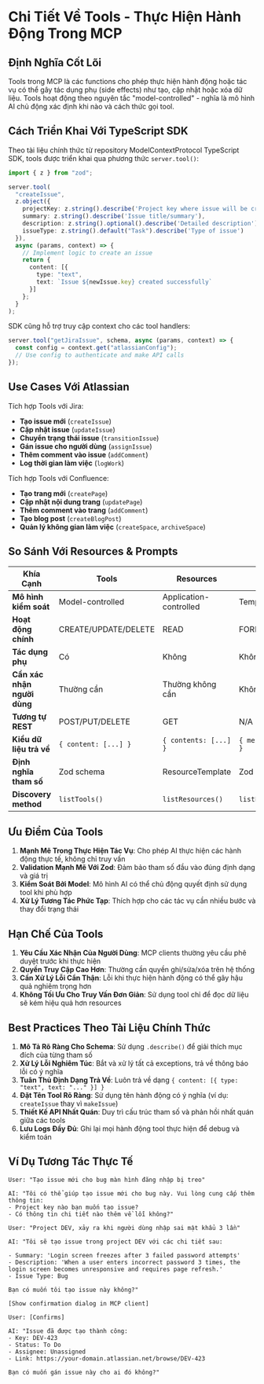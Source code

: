 # Chi Tiết Về Tools - Thực Hiện Hành Động Trong MCP

## Định Nghĩa Cốt Lõi

Tools trong MCP là các functions cho phép thực hiện hành động hoặc tác vụ có thể gây tác dụng phụ (side effects) như tạo, cập nhật hoặc xóa dữ liệu. Tools hoạt động theo nguyên tắc "model-controlled" - nghĩa là mô hình AI chủ động xác định khi nào và cách thức gọi tool.

## Cách Triển Khai Với TypeScript SDK

Theo tài liệu chính thức từ repository ModelContextProtocol TypeScript SDK, tools được triển khai qua phương thức `server.tool()`:

```typescript
import { z } from "zod";

server.tool(
  "createIssue", 
  z.object({ 
    projectKey: z.string().describe('Project key where issue will be created'),
    summary: z.string().describe('Issue title/summary'),
    description: z.string().optional().describe('Detailed description'),
    issueType: z.string().default("Task").describe('Type of issue')
  }), 
  async (params, context) => {
    // Implement logic to create an issue
    return { 
      content: [{ 
        type: "text", 
        text: `Issue ${newIssue.key} created successfully` 
      }]
    };
  }
);
```

SDK cũng hỗ trợ truy cập context cho các tool handlers:

```typescript
server.tool("getJiraIssue", schema, async (params, context) => {
  const config = context.get("atlassianConfig");
  // Use config to authenticate and make API calls
});
```

## Use Cases Với Atlassian

Tích hợp Tools với Jira:
- **Tạo issue mới** (`createIssue`)
- **Cập nhật issue** (`updateIssue`)
- **Chuyển trạng thái issue** (`transitionIssue`)
- **Gán issue cho người dùng** (`assignIssue`)
- **Thêm comment vào issue** (`addComment`)
- **Log thời gian làm việc** (`logWork`)

Tích hợp Tools với Confluence:
- **Tạo trang mới** (`createPage`)
- **Cập nhật nội dung trang** (`updatePage`)
- **Thêm comment vào trang** (`addComment`)
- **Tạo blog post** (`createBlogPost`)
- **Quản lý không gian làm việc** (`createSpace`, `archiveSpace`)

## So Sánh Với Resources & Prompts

| Khía Cạnh | Tools | Resources | Prompts |
|-----------|-------|-----------|---------|
| **Mô hình kiểm soát** | Model-controlled | Application-controlled | Template-oriented |
| **Hoạt động chính** | CREATE/UPDATE/DELETE | READ | FORMAT/TEMPLATE |
| **Tác dụng phụ** | Có | Không | Không |
| **Cần xác nhận người dùng** | Thường cần | Thường không cần | Không cần |
| **Tương tự REST** | POST/PUT/DELETE | GET | N/A |
| **Kiểu dữ liệu trả về** | `{ content: [...] }` | `{ contents: [...] }` | `{ messages: [...] }` |
| **Định nghĩa tham số** | Zod schema | ResourceTemplate | Zod schema |
| **Discovery method** | `listTools()` | `listResources()` | `listPrompts()` |

## Ưu Điểm Của Tools

1. **Mạnh Mẽ Trong Thực Hiện Tác Vụ**: Cho phép AI thực hiện các hành động thực tế, không chỉ truy vấn
2. **Validation Mạnh Mẽ Với Zod**: Đảm bảo tham số đầu vào đúng định dạng và giá trị
3. **Kiểm Soát Bởi Model**: Mô hình AI có thể chủ động quyết định sử dụng tool khi phù hợp
4. **Xử Lý Tương Tác Phức Tạp**: Thích hợp cho các tác vụ cần nhiều bước và thay đổi trạng thái

## Hạn Chế Của Tools

1. **Yêu Cầu Xác Nhận Của Người Dùng**: MCP clients thường yêu cầu phê duyệt trước khi thực hiện
2. **Quyền Truy Cập Cao Hơn**: Thường cần quyền ghi/sửa/xóa trên hệ thống
3. **Cần Xử Lý Lỗi Cẩn Thận**: Lỗi khi thực hiện hành động có thể gây hậu quả nghiêm trọng hơn
4. **Không Tối Ưu Cho Truy Vấn Đơn Giản**: Sử dụng tool chỉ để đọc dữ liệu sẽ kém hiệu quả hơn resources

## Best Practices Theo Tài Liệu Chính Thức

1. **Mô Tả Rõ Ràng Cho Schema**: Sử dụng `.describe()` để giải thích mục đích của từng tham số
2. **Xử Lý Lỗi Nghiêm Túc**: Bắt và xử lý tất cả exceptions, trả về thông báo lỗi có ý nghĩa
3. **Tuân Thủ Định Dạng Trả Về**: Luôn trả về dạng `{ content: [{ type: "text", text: "..." }] }`
4. **Đặt Tên Tool Rõ Ràng**: Sử dụng tên hành động có ý nghĩa (ví dụ: `createIssue` thay vì `makeIssue`)
5. **Thiết Kế API Nhất Quán**: Duy trì cấu trúc tham số và phản hồi nhất quán giữa các tools
6. **Lưu Logs Đầy Đủ**: Ghi lại mọi hành động tool thực hiện để debug và kiểm toán

## Ví Dụ Tương Tác Thực Tế

```
User: "Tạo issue mới cho bug màn hình đăng nhập bị treo"

AI: "Tôi có thể giúp tạo issue mới cho bug này. Vui lòng cung cấp thêm thông tin:
- Project key nào bạn muốn tạo issue?
- Có thông tin chi tiết nào thêm về lỗi không?"

User: "Project DEV, xảy ra khi người dùng nhập sai mật khẩu 3 lần"

AI: "Tôi sẽ tạo issue trong project DEV với các chi tiết sau:

- Summary: 'Login screen freezes after 3 failed password attempts'
- Description: 'When a user enters incorrect password 3 times, the login screen becomes unresponsive and requires page refresh.'
- Issue Type: Bug

Bạn có muốn tôi tạo issue này không?"

[Show confirmation dialog in MCP client]

User: [Confirms]

AI: "Issue đã được tạo thành công:
- Key: DEV-423
- Status: To Do
- Assignee: Unassigned
- Link: https://your-domain.atlassian.net/browse/DEV-423

Bạn có muốn gán issue này cho ai đó không?"